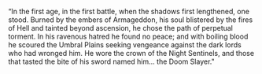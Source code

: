 “In the first age, in the first battle, when the shadows first lengthened, one stood. Burned by the embers of Armageddon, his soul blistered by the fires of Hell and tainted beyond ascension, he chose the path of perpetual torment. In his ravenous hatred he found no peace; and with boiling blood he scoured the Umbral Plains seeking vengeance against the dark lords who had wronged him. He wore the crown of the Night Sentinels, and those that tasted the bite of his sword named him... the Doom Slayer."
